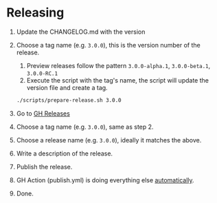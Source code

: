 Releasing
=========

 1. Update the CHANGELOG.md with the version
 2. Choose a tag name (e.g. `3.0.0`), this is the version number of the release.
    1. Preview releases follow the pattern `3.0.0-alpha.1`, `3.0.0-beta.1`, `3.0.0-RC.1`
    2. Execute the script with the tag's name, the script will update the version file and create a tag.

    ```bash
    ./scripts/prepare-release.sh 3.0.0
    ```
 3. Go to [GH Releases](https://github.com/PostHog/posthog-flutter/releases)
 4. Choose a tag name (e.g. `3.0.0`), same as step 2.
 5. Choose a release name (e.g. `3.0.0`), ideally it matches the above.
 6. Write a description of the release.
 7. Publish the release.
 8. GH Action (publish.yml) is doing everything else [automatically](https://pub.dev/packages/posthog_flutter/admin).
 9. Done.
